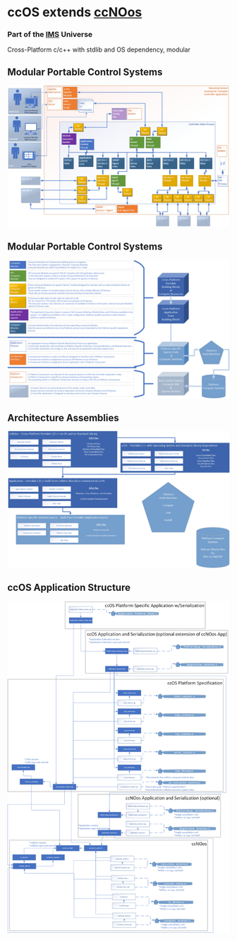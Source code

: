 # ccOS extends [ccNOos](https://github.com/InMechaSol/ccNOos)
### Part of the [IMS](https://github.com/InMechaSol/IMS) Universe
Cross-Platform c/c++ with stdlib and OS dependency, modular
## Modular Portable Control Systems
![ModularPortableSystems](https://github.com/InMechaSol/ccNOos/blob/main/docs/pngs/Modular_System_Example.png)
## Modular Portable Control Systems
![ModularPortableSystems](https://github.com/InMechaSol/ccNOos/blob/main/docs/pngs/Modular_Portable_System.png)
## Architecture Assemblies
![Architecture_Assemblies](https://github.com/InMechaSol/ccNOos/blob/main/docs/pngs/Architecture_Assemblies.png)
## ccOS Application Structure
![Application Structure](https://github.com/InMechaSol/ccNOos/blob/main/docs/pngs/ccOS_Application_Structure.png)
